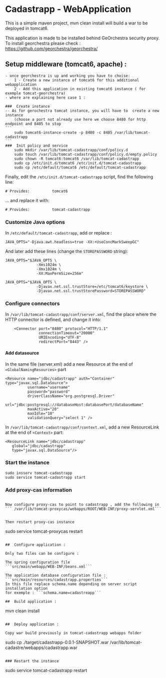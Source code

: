 Cadastrapp - WebApplication 
=========================== 

This is a simple maven project, mvn clean install will build a war to be deployed in tomcat6.

This application is made to be installed behind GeOrchestra security proxy. To install georchestra please check :  https://github.com/georchestra/georchestra/


##  Setup middleware (tomcat6, apache) :
	- once georchestra is up and working you have to choise:
		1 - Create a new instance of tomcat6 for this additional webapplication
		2 - Add this application in existing tomcat6 instance ( for exemple tomcat-georchestra)
	- where are explaining here case 1 : 
	
	###  Create instance
	-- As for gerochestra tomcat instance, you will have to  create a new instance
		(choose a port not already use here we choose 8480 for http endpoint and 8405 to stop
	```
		sudo tomcat6-instance-create -p 8480 -c 8405 /var/lib/tomcat-cadastrapp
	```
	###  Init policy and service
		sudo mkdir /var/lib/tomcat-cadastrapp/conf/policy.d
		sudo touch /var/lib/tomcat-cadastrapp/conf/policy.d/empty.policy
		sudo chown -R tomcat6:tomcat6 /var/lib/tomcat-cadastrapp
		sudo cp /etc/init.d/tomcat6 /etc/init.d/tomcat-cadastrapp
		sudo cp /etc/default/tomcat6 /etc/default/tomcat-cadastrapp

Finally, edit the ```/etc/init.d/tomcat-cadastrapp``` script, find the following line:
```
# Provides:          tomcat6
```
... and replace it with:
```
# Provides:          tomcat-cadastrapp
```

### Customize Java options

In ```/etc/default/tomcat-cadastrapp```, add or replace : 
```
JAVA_OPTS="-Djava.awt.headless=true -XX:+UseConcMarkSweepGC"
```

And later add these lines (change the ```STOREPASSWORD``` string):
```
JAVA_OPTS="$JAVA_OPTS \
              -Xms1024m \
              -Xmx1024m \
              -XX:MaxPermSize=256m"

JAVA_OPTS="$JAVA_OPTS \
              -Djavax.net.ssl.trustStore=/etc/tomcat6/keystore \
              -Djavax.net.ssl.trustStorePassword=STOREPASSWORD"
```
### Configure connectors 

In ```/var/lib/tomcat-cadastrapp/conf/server.xml```, find the place where the HTTP connector is defined, and change it into:
```
    <Connector port="8480" protocol="HTTP/1.1" 
               connectionTimeout="20000" 
               URIEncoding="UTF-8"
               redirectPort="8443" />
```

#### Add datasource
In the same file (server.xml) add a new Resource at the end of ```<GlobalNamingResources>``` part
```
<Resource name="jdbc/cadastrapp" auth="Container" type="javax.sql.DataSource">
          username="username"
          password="password"
          driverClassName="org.postgresql.Driver"
          url="jdbc:postgresql://databaseHost:databasePort/databaseName"
          maxActive="20"
          maxIdle="10"
          validationQuery="select 1" />
```

In ```/var/lib/tomcat-cadastrapp/conf/context.xml```, add a new ResourceLink at the end of ```<Context>``` part:
```
<ResourceLink name="jdbc/cadastrapp"
   global="jdbc/cadastrapp"
   type="javax.sql.DataSource"/>
```

### Start the instance

```
sudo insserv tomcat-cadastrapp
sudo service tomcat-cadastrapp start
```

### Add proxy-cas information

```

Now configure proxy-cas to point to cadastrapp , add the following in ``` /var/lib/tomcat-proxycas/webapps/ROOT/WEB-INF/proxy-servlet.xml```

```
 <entry key="cadastrapp"    value="http://localhost:8480/cadastrapp/" />

```

Then restart proxy-cas instance
```
sudo service tomcat-proxycas restart
```

##  Configure application : 

Only two files can be configure :

The spring configuration file
```src/main/webapp/WEB-INF/beans.xml``` 

The application database configuration file :
```src/main/resources/cadastrapp.properties```
In this file replace schema.name depending on server script installation option
for exemple : ```schema.name=cadastreapp```

##  Build application : 

```
mvn clean install
```

##  Deploy application : 

Copy war build previously in tomcat-cadastrapp webapps folder

```
 sudo cp  ./target/cadastrapp-0.0.1-SNAPSHOT.war  /var/lib/tomcat-cadastre/webapps/cadastrapp.war
```

### Restart the instance

```
sudo service tomcat-cadastrapp restart
```
